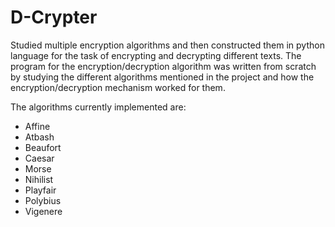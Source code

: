 # D-Crypter

Studied multiple encryption algorithms and then constructed them in python language for the task of encrypting and decrypting different texts. The program for the encryption/decryption algorithm was written from scratch by studying the different algorithms mentioned in the project and how the encryption/decryption mechanism worked for them.

The algorithms currently implemented are:
 - Affine
 - Atbash
 - Beaufort
 - Caesar
 - Morse
 - Nihilist
 - Playfair
 - Polybius
 - Vigenere
